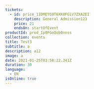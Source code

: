 ```yaml
---
tickets:
  - id: price_1IDMEYG9T6XK0FGiV7ZXA2EI
    description: General Admission123
    price: 21
    endsOn: startOfEvent
productId: prod_Ip0FGoQob0nnss
collection: events
title: Test3
subtitle: a
description: a12
image: a
date: 2021-01-25T03:58:22.341Z
duration: 30
language:
  - EN
isOnline: true
---
```

